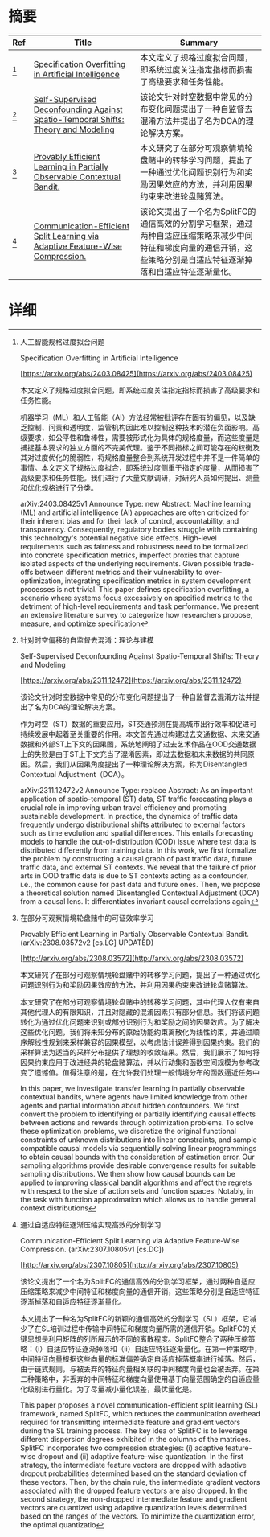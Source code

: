 # 摘要

| Ref | Title | Summary |
| --- | --- | --- |
| [^1] | [Specification Overfitting in Artificial Intelligence](https://arxiv.org/abs/2403.08425) | 本文定义了规格过度拟合问题，即系统过度关注指定指标而损害了高级要求和任务性能。 |
| [^2] | [Self-Supervised Deconfounding Against Spatio-Temporal Shifts: Theory and Modeling](https://arxiv.org/abs/2311.12472) | 该论文针对时空数据中常见的分布变化问题提出了一种自监督去混淆方法并提出了名为DCA的理论解决方案。 |
| [^3] | [Provably Efficient Learning in Partially Observable Contextual Bandit.](http://arxiv.org/abs/2308.03572) | 本文研究了在部分可观察情境轮盘赌中的转移学习问题，提出了一种通过优化问题识别行为和奖励因果效应的方法，并利用因果约束来改进轮盘赌算法。 |
| [^4] | [Communication-Efficient Split Learning via Adaptive Feature-Wise Compression.](http://arxiv.org/abs/2307.10805) | 该论文提出了一个名为SplitFC的通信高效的分割学习框架，通过两种自适应压缩策略来减少中间特征和梯度向量的通信开销，这些策略分别是自适应特征逐渐掉落和自适应特征逐渐量化。 |

# 详细

[^1]: 人工智能规格过度拟合问题

    Specification Overfitting in Artificial Intelligence

    [https://arxiv.org/abs/2403.08425](https://arxiv.org/abs/2403.08425)

    本文定义了规格过度拟合问题，即系统过度关注指定指标而损害了高级要求和任务性能。

    

    机器学习（ML）和人工智能（AI）方法经常被批评存在固有的偏见，以及缺乏控制、问责和透明度，监管机构因此难以控制这种技术的潜在负面影响。高级要求，如公平性和鲁棒性，需要被形式化为具体的规格度量，而这些度量是捕捉基本要求的独立方面的不完美代理。鉴于不同指标之间可能存在的权衡及其对过度优化的脆弱性，将规格度量整合到系统开发过程中并不是一件简单的事情。本文定义了规格过度拟合，即系统过度侧重于指定的度量，从而损害了高级要求和任务性能。我们进行了大量文献调研，对研究人员如何提出、测量和优化规格进行了分类。

    arXiv:2403.08425v1 Announce Type: new  Abstract: Machine learning (ML) and artificial intelligence (AI) approaches are often criticized for their inherent bias and for their lack of control, accountability, and transparency. Consequently, regulatory bodies struggle with containing this technology's potential negative side effects. High-level requirements such as fairness and robustness need to be formalized into concrete specification metrics, imperfect proxies that capture isolated aspects of the underlying requirements. Given possible trade-offs between different metrics and their vulnerability to over-optimization, integrating specification metrics in system development processes is not trivial. This paper defines specification overfitting, a scenario where systems focus excessively on specified metrics to the detriment of high-level requirements and task performance. We present an extensive literature survey to categorize how researchers propose, measure, and optimize specification
    
[^2]: 针对时空偏移的自监督去混淆：理论与建模

    Self-Supervised Deconfounding Against Spatio-Temporal Shifts: Theory and Modeling

    [https://arxiv.org/abs/2311.12472](https://arxiv.org/abs/2311.12472)

    该论文针对时空数据中常见的分布变化问题提出了一种自监督去混淆方法并提出了名为DCA的理论解决方案。

    

    作为时空（ST）数据的重要应用，ST交通预测在提高城市出行效率和促进可持续发展中起着至关重要的作用。本文首先通过构建过去交通数据、未来交通数据和外部ST上下文的因果图，系统地阐明了过去艺术作品在OOD交通数据上的失败是由于ST上下文充当了混淆因素，即过去数据和未来数据的共同原因。然后，我们从因果角度提出了一种理论解决方案，称为Disentangled Contextual Adjustment（DCA）。

    arXiv:2311.12472v2 Announce Type: replace  Abstract: As an important application of spatio-temporal (ST) data, ST traffic forecasting plays a crucial role in improving urban travel efficiency and promoting sustainable development. In practice, the dynamics of traffic data frequently undergo distributional shifts attributed to external factors such as time evolution and spatial differences. This entails forecasting models to handle the out-of-distribution (OOD) issue where test data is distributed differently from training data. In this work, we first formalize the problem by constructing a causal graph of past traffic data, future traffic data, and external ST contexts. We reveal that the failure of prior arts in OOD traffic data is due to ST contexts acting as a confounder, i.e., the common cause for past data and future ones. Then, we propose a theoretical solution named Disentangled Contextual Adjustment (DCA) from a causal lens. It differentiates invariant causal correlations again
    
[^3]: 在部分可观察情境轮盘赌中的可证效率学习

    Provably Efficient Learning in Partially Observable Contextual Bandit. (arXiv:2308.03572v2 [cs.LG] UPDATED)

    [http://arxiv.org/abs/2308.03572](http://arxiv.org/abs/2308.03572)

    本文研究了在部分可观察情境轮盘赌中的转移学习问题，提出了一种通过优化问题识别行为和奖励因果效应的方法，并利用因果约束来改进轮盘赌算法。

    

    本文研究了在部分可观察情境轮盘赌中的转移学习问题，其中代理人仅有来自其他代理人的有限知识，并且对隐藏的混淆因素只有部分信息。我们将该问题转化为通过优化问题来识别或部分识别行为和奖励之间的因果效应。为了解决这些优化问题，我们将未知分布的原始功能约束离散化为线性约束，并通过顺序解线性规划来采样兼容的因果模型，以考虑估计误差得到因果约束。我们的采样算法为适当的采样分布提供了理想的收敛结果。然后，我们展示了如何将因果约束应用于改进经典的轮盘赌算法，并以行动集和函数空间规模为参考改变了遗憾值。值得注意的是，在允许我们处理一般情境分布的函数逼近任务中

    In this paper, we investigate transfer learning in partially observable contextual bandits, where agents have limited knowledge from other agents and partial information about hidden confounders. We first convert the problem to identifying or partially identifying causal effects between actions and rewards through optimization problems. To solve these optimization problems, we discretize the original functional constraints of unknown distributions into linear constraints, and sample compatible causal models via sequentially solving linear programmings to obtain causal bounds with the consideration of estimation error. Our sampling algorithms provide desirable convergence results for suitable sampling distributions. We then show how causal bounds can be applied to improving classical bandit algorithms and affect the regrets with respect to the size of action sets and function spaces. Notably, in the task with function approximation which allows us to handle general context distributions
    
[^4]: 通过自适应特征逐渐压缩实现高效的分割学习

    Communication-Efficient Split Learning via Adaptive Feature-Wise Compression. (arXiv:2307.10805v1 [cs.DC])

    [http://arxiv.org/abs/2307.10805](http://arxiv.org/abs/2307.10805)

    该论文提出了一个名为SplitFC的通信高效的分割学习框架，通过两种自适应压缩策略来减少中间特征和梯度向量的通信开销，这些策略分别是自适应特征逐渐掉落和自适应特征逐渐量化。

    

    本文提出了一种名为SplitFC的新颖的通信高效的分割学习（SL）框架，它减少了在SL培训过程中传输中间特征和梯度向量所需的通信开销。SplitFC的关键思想是利用矩阵的列所展示的不同的离散程度。SplitFC整合了两种压缩策略：（i）自适应特征逐渐掉落和（ii）自适应特征逐渐量化。在第一种策略中，中间特征向量根据这些向量的标准偏差确定自适应掉落概率进行掉落。然后，由于链式规则，与被丢弃的特征向量相关联的中间梯度向量也会被丢弃。在第二种策略中，非丢弃的中间特征和梯度向量使用基于向量范围确定的自适应量化级别进行量化。为了尽量减小量化误差，最优量化是。

    This paper proposes a novel communication-efficient split learning (SL) framework, named SplitFC, which reduces the communication overhead required for transmitting intermediate feature and gradient vectors during the SL training process. The key idea of SplitFC is to leverage different dispersion degrees exhibited in the columns of the matrices. SplitFC incorporates two compression strategies: (i) adaptive feature-wise dropout and (ii) adaptive feature-wise quantization. In the first strategy, the intermediate feature vectors are dropped with adaptive dropout probabilities determined based on the standard deviation of these vectors. Then, by the chain rule, the intermediate gradient vectors associated with the dropped feature vectors are also dropped. In the second strategy, the non-dropped intermediate feature and gradient vectors are quantized using adaptive quantization levels determined based on the ranges of the vectors. To minimize the quantization error, the optimal quantizatio
    

